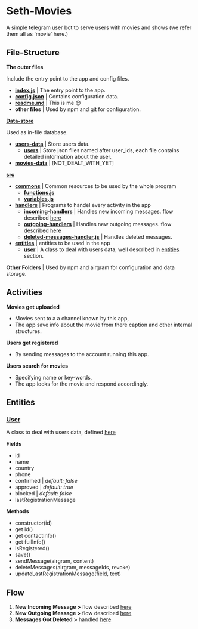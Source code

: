 # Seth-Movies

A simple telegram user bot to serve users with movies and shows (we refer them all as 'movie' here.)

## File-Structure

**The outer files**

Include the entry point to the app and config files.
- [**index.js**](./index.js) | The entry point to the app.
- [**config.json**](./config.json) | Contains configuration data.
- [**readme.md**](./readme.md) | This is me 😊
- **other files** | Used by npm and git for configuration.

[**Data-store**](./data-store)

Used as in-file database.

- [**users-data**](./data-store/users-data) | Store users data.
  - [**users**](./data-store/users-data/users) | Store json files named after user_ids, each file contains detailed information about the user.
- [**movies-data**](./data-store/movies-data) | [NOT_DEALT_WITH_YET]

[**src**](./src)
- [**commons**](./src/commons) | Common resources to be used by the whole program
    - [**functions.js**](./src/commons/functions.js)
    - [**variables.js**](./src/commons/variables.js)
- [**handlers**](./src/handlers) | Programs to handel every activity in the app
    - [**incoming-handlers**](./src/handlers/incoming-handlers) | Handles new incoming messages. flow described [here](./src/handlers/incoming-handlers/readme.md)
    - [**outgoing-handlers**](./src/handlers/outgoing-handlers) | Handles new outgoing messages. flow described [here](./src/handlers/outgoing-handlers/readme.md)
    - [**deleted-messages-handler.js**](./src/handlers/deleted-messages-handler.js) | Handles deleted messages.
- [**entities**](./src/entities) | entities to be used in the app
  - [**user**](./src/entities/user.js) | A class to deal with users data, well described in [entities](#entities) section.

**Other Folders** | Used by npm and airgram for configuration and data storage.
## Activities

**Movies get uploaded**

- Movies sent to a a channel known by this app,
- The app save info about the movie from there caption and other internal structures.

**Users get registered**

- By sending messages to the account running this app.

**Users search for movies**

- Specifying name or key-words,
- The app looks for the movie and respond accordingly.

## Entities

### [User](./src/entities/user.js)

A class to deal with users data, defined [here](./src/entities/user.js)

**Fields**

- id
- name
- country
- phone
- confirmed | _default: false_
- approved | _default: true_
- blocked | _default: false_
- lastRegistrationMessage

**Methods**

- constructor(id)
- get id()
- get contactInfo()
- get fullInfo()
- isRegistered()
- save()
- sendMessage(airgram, content)
- deleteMessages(airgram, messageIds, revoke)
- updateLastRegistrationMessage(field, text)

## Flow

1.  **New Incoming Message >** flow described [here](./src/handlers/incoming-handlers/readme.md)
2.  **New Outgoing Message >** flow described [here](./src/handlers/outgoing-handlers/readme.md)
3.  **Messages Got Deleted >** handled [here](./src/handlers/deleted-messages-handler.js)